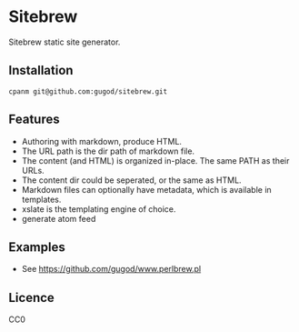Sitebrew
====

Sitebrew static site generator.

Installation
----

    cpanm git@github.com:gugod/sitebrew.git

Features
----

- Authoring with markdown, produce HTML.
- The URL path is the dir path of markdown file.
- The content (and HTML) is organized in-place. The same PATH as their URLs.
- The content dir could be seperated, or the same as HTML.
- Markdown files can optionally have metadata, which is available in templates.
- xslate is the templating engine of choice.
- generate atom feed

Examples
----

- See https://github.com/gugod/www.perlbrew.pl

Licence
----

CC0

